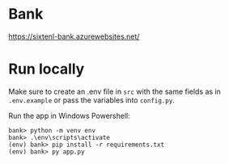 # Bank

https://sixtenl-bank.azurewebsites.net/

# Run locally
Make sure to create an .env file in `src` with the same fields as in `.env.example` or pass the variables into `config.py`.

Run the app in Windows Powershell:
```
bank> python -m venv env
bank> .\env\scripts\activate
(env) bank> pip install -r requirements.txt
(env) bank> py app.py
```
